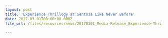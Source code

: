 ```yaml
---
layout: post
title: 'Experience Thrillogy at Sentosa Like Never Before'
date: 2017-03-01T00:00:00.000Z
file_url: /files/resources/news/20170301_Media-Release_Experience-Thrillogy-at-Sentosa-Like-Never-Before.pdf

---
```

